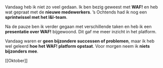 Vandaag heb ik niet zo veel gedaan. Ik ben bezig geweest met **WAF!** en heb wat gepraat met de **nieuwe medewerkers**. ’s Ochtends had ik nog een **sprintwissel met het I&I-team**.

Na de pauze ben ik verder gegaan met verschillende taken en heb ik een **presentatie over WAF!** bijgewoond. Dit gaf me meer inzicht in het platform.

Vandaag waren er **geen bijzondere successen of problemen**, maar ik heb wel geleerd **hoe het WAF! platform opstaat**. Voor morgen neem ik **niets bijzonders mee**.


[[Oktober]]



